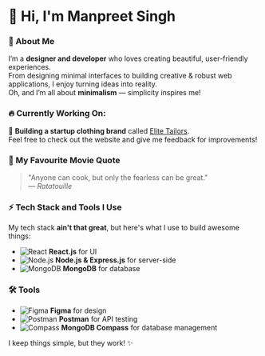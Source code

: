 # 👋 Hi, I'm Manpreet Singh

### 🌟 About Me
I’m a **designer and developer** who loves creating beautiful, user-friendly experiences.  
From designing minimal interfaces to building creative & robust web applications, I enjoy turning ideas into reality.<br/>
Oh, and I’m all about **minimalism** — simplicity inspires me!


### 🔥 **Currently Working On:**  
🚀 **Building a startup clothing brand** called [Elite Tailors](http://elitetailors.in).  
Feel free to check out the website and give me feedback for improvements!

### 🔖 My Favourite Movie Quote
> "Anyone can cook, but only the fearless can be great."  
> — *Ratatouille*


### ⚡ Tech Stack and Tools I Use

My tech stack **ain't that great**, but here's what I use to build awesome things:

- ![React](https://img.icons8.com/color/48/000000/react.png) **React.js** for UI
- ![Node.js](https://img.icons8.com/color/48/000000/nodejs.png) **Node.js & Express.js** for server-side
- ![MongoDB](https://img.icons8.com/ios/50/000000/mongodb.png) **MongoDB** for database

### 🛠 Tools

- ![Figma](https://img.icons8.com/color/48/000000/figma.png) **Figma** for design
- ![Postman](https://img.icons8.com/ios/50/000000/postman-api.png) **Postman** for API testing
- ![Compass](https://img.icons8.com/ios/50/000000/mongodb-compass.png) **MongoDB Compass** for database management

I keep things simple, but they work! ✨
